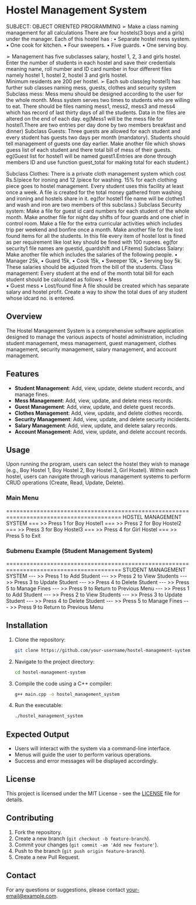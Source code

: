# Hostel Management System
SUBJECT: OBJECT ORIENTED PROGRAMMING 
➢ Make a  class naming management for all calculations 
There are four hostels(3 boys and a girls) under the manager. Each of this hostel has : 
•	Separate hostel mess system. 
•	One cook for kitchen. 
•	Four sweepers. 
•	Five guards. 
•	One serving boy. 
 
➢	Management has five subclasses salary, hostel 1, 2, 3 and girls hostel. 
Enter the number of students in each hostel and save their credentials meaning name, roll number and ID card number in four different files namely hostel 1, hostel 2, hostel 3 and girls hostel.  
Minimum residents are 200 per hostel. 
➢	Each sub class(eg hostel1) has further sub classes naming mess, guests, clothes and security system  
Subclass mess: 
Mess menu should be designed according to the user for the whole month. 
Mess system serves two times to students who are willing to eat. 
There should be files naming mess1, mess2, mess3 and mess4 which has record of last thirty days of all the students. Data in the files are altered on the end of each day. eg(Mess1 will be the mess file for hostel1.There are two entries per day done by two members breakfast and dinner) Subclass Guests: 
Three guests are allowed for each student and every student has guests two days per month (mandatory). 
Students should tell management of guests one day earlier. 
Make another file which shows guess list of each student and there total bill of mess of their guests.  
eg(Guest list for hostel1 will be named guest1.Entries are done through members ID and use function guest_total for making total for each student.) 
 
 
Subclass Clothes: 
There is a private cloth management system which cost Rs.5/piece for ironing and                      12 /piece for washing. 
15% for each clothing piece goes to hostel management. 
Every student uses this facility at least once a week. 
A file is created for the total money gathered from washing and ironing and hostels share in it. 
eg(for hostel1 file name will be clothes1 and wash and iron are two members of this subclass.) 
Subclass Security system: 
Make a file for guest id card numbers for each student of the whole month. 
Make another file for night day shifts of four guards and one chief in control room. Make a file for the extra curricular activities which includes trip per weekend and bonfire once a month. 
Make another file for the lost found items for all the students. In this file every item of hostel lost is fined as per requirement like lost key should be fined with 100 rupees. 
eg(for security1 file names are guestid, guardshift and LFitems) Subclass Salary: 
Make another file which includes the salaries of the following people. 
•	Manager 25k, 
•	Guard 15k, 
•	Cook 15k, 
•	Sweeper 10k, 
•	Serving boy 5k. These salaries should be adjusted from the bill of the students. 
Class management: 
Every student at the end of the month total bill for each student should be calculated as follows: 
•	Mess  
•	Guest mess 
•	Lost/found fine 
A file should be created which has separate salary and hostel profit. 
Create a way to show the total dues of any student whose idcard no. is entered. 


## Overview
The Hostel Management System is a comprehensive software application designed to manage the various aspects of hostel administration, including student management, mess management, guest management, clothes management, security management, salary management, and account management.

## Features
- **Student Management**: Add, view, update, delete student records, and manage fines.
- **Mess Management**: Add, view, update, and delete mess records.
- **Guest Management**: Add, view, update, and delete guest records.
- **Clothes Management**: Add, view, update, and delete clothes records.
- **Security Management**: Add, view, update, and delete security incidents.
- **Salary Management**: Add, view, update, and delete salary records.
- **Account Management**: Add, view, update, and delete account records.

## Usage
Upon running the program, users can select the hostel they wish to manage (e.g., Boy Hostel 1, Boy Hostel 2, Boy Hostel 3, Girl Hostel). Within each hostel, users can navigate through various management systems to perform CRUD operations (Create, Read, Update, Delete).

### Main Menu
========================================================================================
HOSTEL MANAGEMENT SYSTEM
    === >>  Press 1 for Boy Hostel1
    === >>  Press 2 for Boy Hostel2
    === >>  Press 3 for Boy Hostel3
    === >>  Press 4 for Girl Hostel
    === >>  Press 5 to Exit

### Submenu Example (Student Management System)
========================================================================================
STUDENT MANAGEMENT SYSTEM
    --- >> Press 1 to Add Student
    --- >> Press 2 to View Students
    --- >> Press 3 to Update Student
    --- >> Press 4 to Delete Student
    --- >> Press 5 to Manage Fines
    --- >> Press 9 to Return to Previous Menu
    --- >> Press 1 to Add Student
    --- >> Press 2 to View Students
    --- >> Press 3 to Update Student
    --- >> Press 4 to Delete Student
    --- >> Press 5 to Manage Fines
    --- >> Press 9 to Return to Previous Menu

## Installation
1. Clone the repository:
    ```sh
    git clone https://github.com/your-username/hostel-management-system.git
    ```
2. Navigate to the project directory:
    ```sh
    cd hostel-management-system
    ```
3. Compile the code using a C++ compiler:
    ```sh
    g++ main.cpp -o hostel_management_system
    ```
4. Run the executable:
    ```sh
    ./hostel_management_system
    ```

## Expected Output
- Users will interact with the system via a command-line interface.
- Menus will guide the user to perform various operations.
- Success and error messages will be displayed accordingly.

## License
This project is licensed under the MIT License - see the [LICENSE](LICENSE) file for details.

## Contributing
1. Fork the repository.
2. Create a new branch (`git checkout -b feature-branch`).
3. Commit your changes (`git commit -am 'Add new feature'`).
4. Push to the branch (`git push origin feature-branch`).
5. Create a new Pull Request.

## Contact
For any questions or suggestions, please contact [your-email@example.com](mailto:your-email@example.com).



